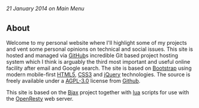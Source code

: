 ###### 21 January 2014 on Main Menu

## About

Welcome to my personal website where I'll highlight some of my projects
and vent some personal opinions on technical and social issues. This site
is hosted and managed via [GitHub]s incredible Git based project hosting
system which I think is arguably the third most important and useful
online facility after email and Google search. The site is based on
[Bootstrap] using modern mobile-first [HTML5], [CSS3] and [jQuery]
technologies. The source is freely available under a [AGPL-3.0] license
from [Github].

This site is based on the [Bjax] project together with [lua] scripts for
use with the [OpenResty] web server.

[Bootstrap]: http://getbootstrap.com
[HTML5]: http://en.wikipedia.org/wiki/Html5
[CSS3]: http://en.wikipedia.org/wiki/Css3#CSS_3
[AGPL-3.0]: http://www.gnu.org/licenses/agpl.html
[Github]: https://github.com
[jQuery]: http://jquery.com
[Bjax]: https://github.com/markc/bjax
[lua]: https://github.com/markc/lua
[OpenResty]: http://openresty.org
